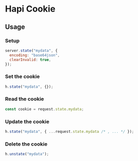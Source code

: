 # Hapi Cookie

## Usage

### Setup

```js
server.state("mydata", {
  encoding: "base64json",
  clearInvalid: true,
});
```

### Set the cookie

```js
h.state("mydata", {});
```

### Read the cookie

```js
const cookie = request.state.mydata;
```

### Update the cookie

```js
h.state("mydata", { ...request.state.mydata /* , ... */ });
```

### Delete the cookie

```js
h.unstate("mydata");
```

